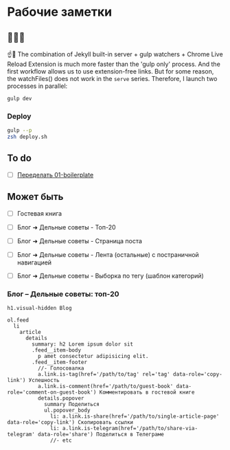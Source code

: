 # Рабочие заметки

## 👨🏻‍💻

☝️🧐 The combination of Jekyll built-in server + gulp watchers + Chrome Live Reload Extension is much more faster than the 'gulp only' process. And the first workflow allows us to use extension-free links. But for some reason, the watchFiles() does not work in the `serve` series. Therefore, I launch two processes in parallel:

```sh
gulp dev
```

### Deploy

```sh
gulp --p
zsh deploy.sh
```

## To do

- [ ] [Переделать 01-boilerplate](~/Sites/01-boilerplate/web/notes.md)

## Может быть

- [ ] Гостевая книга

- [ ] Блог ➜ Дельные советы - Топ-20
- [ ] Блог ➜ Дельные советы - Страница поста
- [ ] Блог ➜ Дельные советы - Лента (остальные) с постраничной навигацией
- [ ] Блог ➜ Дельные советы - Выборка по тегу (шаблон категорий)

### Блог – Дельные советы: топ-20

```pug
h1.visual-hidden Blog

ol.feed
  li
    article
      details
        summary: h2 Lorem ipsum dolor sit
        .feed__item-body
          p amet consectetur adipisicing elit.
        .feed__item-footer
          //- Голосовалка
          a.link.is-tag(href='/path/to/tag' rel='tag' data-role='copy-link') Успешность
          a.link.is-comment(href='/path/to/guest-book' data-role='comment-on-guest-book') Комментировать в гостевой книге
          details.popover
            summary Поделиться
            ul.popover_body
              li: a.link.is-share(href='/path/to/single-article-page' data-role='copy-link') Скопировать ссылки
              li: a.link.is-telegram(href='/path/to/share-via-telegram' data-role='share') Поделиться в Телеграме
              //- etc
```
